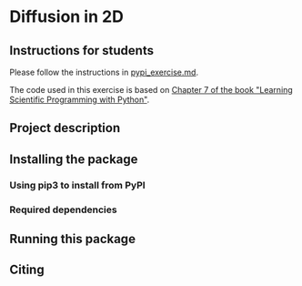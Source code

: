 # Diffusion in 2D

## Instructions for students

Please follow the instructions in [pypi_exercise.md](https://github.com/RSE-102/Lecture-Material/blob/main/03_packaging/pypi_exercise.md).

The code used in this exercise is based on [Chapter 7 of the book "Learning Scientific Programming with Python"](https://scipython.com/book/chapter-7-matplotlib/examples/the-two-dimensional-diffusion-equation/).

## Project description

## Installing the package

### Using pip3 to install from PyPI

### Required dependencies

## Running this package

## Citing
